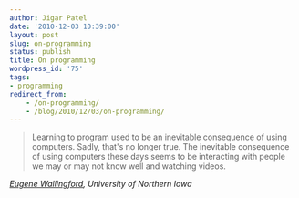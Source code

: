 ```yaml
---
author: Jigar Patel
date: '2010-12-03 10:39:00'
layout: post
slug: on-programming
status: publish
title: On programming
wordpress_id: '75'
tags:
- programming
redirect_from:
    - /on-programming/
    - /blog/2010/12/03/on-programming/
---
```


>Learning to program used to be an inevitable consequence of using
>computers. Sadly, that's no longer true. The inevitable consequence
>of using computers these days seems to be interacting with people
>we may or may not know well and watching videos.

*[Eugene Wallingford](http://www.cs.uni.edu/~wallingf/blog/ "Eugene Wallingford"), University of Northern Iowa*




